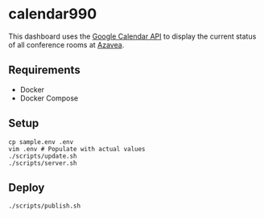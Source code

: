 # calendar990

This dashboard uses the [Google Calendar API](https://developers.google.com/google-apps/calendar/)
to display the current status of all conference rooms at [Azavea](http://www.azavea.com).

## Requirements

* Docker
* Docker Compose

## Setup

```
cp sample.env .env
vim .env # Populate with actual values
./scripts/update.sh
./scripts/server.sh
```

## Deploy

```
./scripts/publish.sh
```
